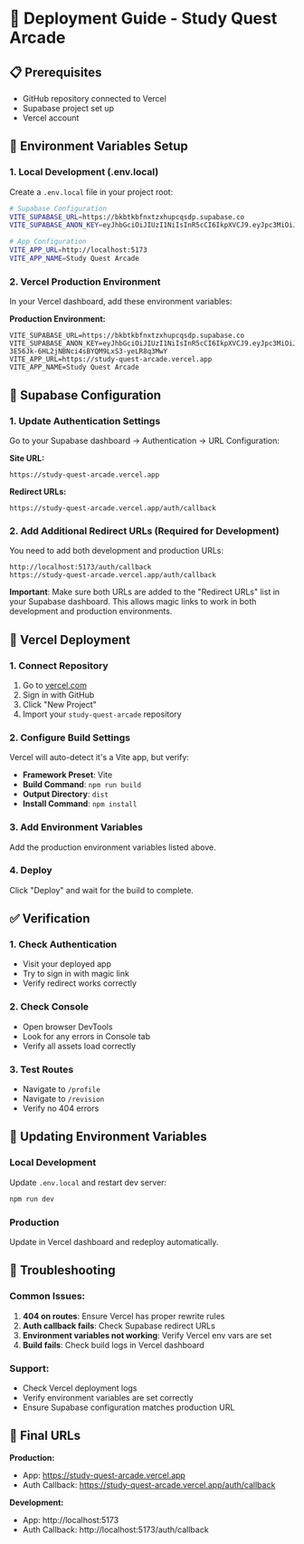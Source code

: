 # 🚀 Deployment Guide - Study Quest Arcade

## 📋 Prerequisites
- GitHub repository connected to Vercel
- Supabase project set up
- Vercel account

## 🔧 Environment Variables Setup

### 1. Local Development (.env.local)
Create a `.env.local` file in your project root:
```bash
# Supabase Configuration
VITE_SUPABASE_URL=https://bkbtkbfnxtzxhupcqsdp.supabase.co
VITE_SUPABASE_ANON_KEY=eyJhbGciOiJIUzI1NiIsInR5cCI6IkpXVCJ9.eyJpc3MiOiJzdXBhYmFzZSIsInJlZiI6ImJrYnRrYmZueHR6eGh1cGNxc2RwIiwicm9sZSI6ImFub24iLCJpYXQiOjE3NTYzNzAyNTEsImV4cCI6MjA3MTk0NjI1MX0.qy2-3E56Jk-6HL2jNBNci4sBYQM9LxS3-yeLR8q3MwY

# App Configuration
VITE_APP_URL=http://localhost:5173
VITE_APP_NAME=Study Quest Arcade
```

### 2. Vercel Production Environment
In your Vercel dashboard, add these environment variables:

**Production Environment:**
```
VITE_SUPABASE_URL=https://bkbtkbfnxtzxhupcqsdp.supabase.co
VITE_SUPABASE_ANON_KEY=eyJhbGciOiJIUzI1NiIsInR5cCI6IkpXVCJ9.eyJpc3MiOiJzdXBhYmFzZSIsInJlZiI6ImJrYnRrYmZueHR6eGh1cGNxc2RwIiwicm9sZSI6ImFub24iLCJpYXQiOjE3NTYzNzAyNTEsImV4cCI6MjA3MTk0NjI1MX0.qy2-3E56Jk-6HL2jNBNci4sBYQM9LxS3-yeLR8q3MwY
VITE_APP_URL=https://study-quest-arcade.vercel.app
VITE_APP_NAME=Study Quest Arcade
```

## 🔐 Supabase Configuration

### 1. Update Authentication Settings
Go to your Supabase dashboard → Authentication → URL Configuration:

**Site URL:**
```
https://study-quest-arcade.vercel.app
```

**Redirect URLs:**
```
https://study-quest-arcade.vercel.app/auth/callback
```

### 2. Add Additional Redirect URLs (Required for Development)
You need to add both development and production URLs:
```
http://localhost:5173/auth/callback
https://study-quest-arcade.vercel.app/auth/callback
```

**Important**: Make sure both URLs are added to the "Redirect URLs" list in your Supabase dashboard. This allows magic links to work in both development and production environments.

## 🚀 Vercel Deployment

### 1. Connect Repository
1. Go to [vercel.com](https://vercel.com)
2. Sign in with GitHub
3. Click "New Project"
4. Import your `study-quest-arcade` repository

### 2. Configure Build Settings
Vercel will auto-detect it's a Vite app, but verify:
- **Framework Preset**: Vite
- **Build Command**: `npm run build`
- **Output Directory**: `dist`
- **Install Command**: `npm install`

### 3. Add Environment Variables
Add the production environment variables listed above.

### 4. Deploy
Click "Deploy" and wait for the build to complete.

## ✅ Verification

### 1. Check Authentication
- Visit your deployed app
- Try to sign in with magic link
- Verify redirect works correctly

### 2. Check Console
- Open browser DevTools
- Look for any errors in Console tab
- Verify all assets load correctly

### 3. Test Routes
- Navigate to `/profile`
- Navigate to `/revision`
- Verify no 404 errors

## 🔄 Updating Environment Variables

### Local Development
Update `.env.local` and restart dev server:
```bash
npm run dev
```

### Production
Update in Vercel dashboard and redeploy automatically.

## 🐛 Troubleshooting

### Common Issues:
1. **404 on routes**: Ensure Vercel has proper rewrite rules
2. **Auth callback fails**: Check Supabase redirect URLs
3. **Environment variables not working**: Verify Vercel env vars are set
4. **Build fails**: Check build logs in Vercel dashboard

### Support:
- Check Vercel deployment logs
- Verify environment variables are set correctly
- Ensure Supabase configuration matches production URL

## 📱 Final URLs

**Production:**
- App: https://study-quest-arcade.vercel.app
- Auth Callback: https://study-quest-arcade.vercel.app/auth/callback

**Development:**
- App: http://localhost:5173
- Auth Callback: http://localhost:5173/auth/callback
